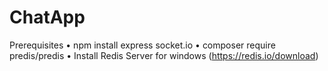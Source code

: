# ChatApp

Prerequisites
•	npm install express socket.io
•	composer require predis/predis
•	Install Redis Server for windows (https://redis.io/download)
